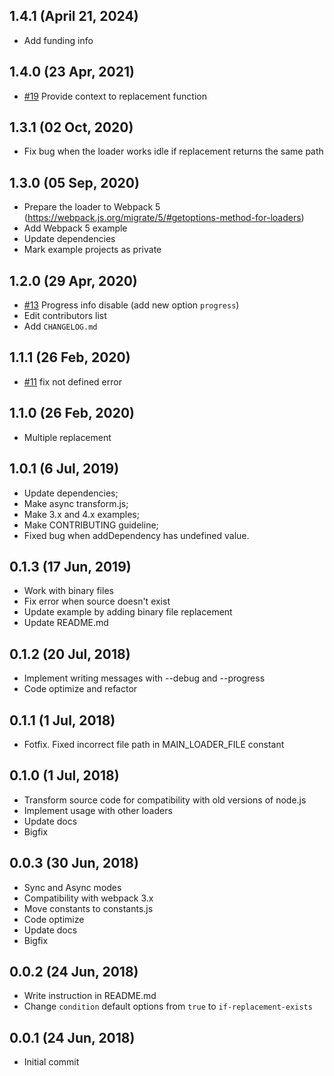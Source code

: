 ## 1.4.1 (April 21, 2024)
* Add funding info

## 1.4.0 (23 Apr, 2021)

* [#19](https://github.com/vyushin/file-replace-loader/issues/19) Provide context to replacement function

## 1.3.1 (02 Oct, 2020)

* Fix bug when the loader works idle if replacement returns the same path

## 1.3.0 (05 Sep, 2020)

* Prepare the loader to Webpack 5 (https://webpack.js.org/migrate/5/#getoptions-method-for-loaders)
* Add Webpack 5 example
* Update dependencies
* Mark example projects as private

## 1.2.0 (29 Apr, 2020)

* [#13](https://github.com/vyushin/file-replace-loader/issues/13) Progress info disable (add new option `progress`)
* Edit contributors list
* Add `CHANGELOG.md`

## 1.1.1 (26 Feb, 2020)

* [#11](https://github.com/vyushin/file-replace-loader/pull/11) fix not defined error

## 1.1.0 (26 Feb, 2020)

* Multiple replacement

## 1.0.1 (6 Jul, 2019)

* Update dependencies;
* Make async transform.js;
* Make 3.x and 4.x examples;
* Make CONTRIBUTING guideline;
* Fixed bug when addDependency has undefined value.

## 0.1.3 (17 Jun, 2019)

* Work with binary files
* Fix error when source doesn't exist
* Update example by adding binary file replacement
* Update README.md

## 0.1.2 (20 Jul, 2018)

* Implement writing messages with --debug and --progress
* Code optimize and refactor

## 0.1.1 (1 Jul, 2018)

* Fotfix. Fixed incorrect file path in MAIN_LOADER_FILE constant

## 0.1.0 (1 Jul, 2018)

* Transform source code for compatibility with old versions of node.js
* Implement usage with other loaders
* Update docs
* Bigfix

## 0.0.3 (30 Jun, 2018)

* Sync and Async modes
* Compatibility with webpack 3.x
* Move constants to constants.js
* Code optimize
* Update docs
* Bigfix

## 0.0.2 (24 Jun, 2018)

* Write instruction in README.md
* Change `condition` default options from `true` to `if-replacement-exists`

## 0.0.1 (24 Jun, 2018)

* Initial commit
